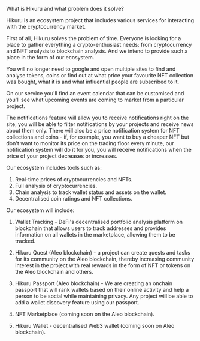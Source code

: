 What is Hikuru and what problem does it solve?

Hikuru is an ecosystem project that includes various services for interacting with the cryptocurrency market.

First of all, Hikuru solves the problem of time. Everyone is looking for a place to gather everything a crypto-enthusiast needs: from cryptocurrency and NFT analysis to blockchain analysis. And we intend to provide such a place in the form of our ecosystem.

You will no longer need to google and open multiple sites to find and analyse tokens, coins or find out at what price your favourite NFT collection was bought, what it is and what influential people are subscribed to it. 

On our service you'll find an event calendar that can be customised and you'll see what upcoming events are coming to market from a particular project. 

The notifications feature will allow you to receive notifications right on the site, you will be able to filter notifications by your projects and receive news about them only. There will also be a price notification system for NFT collections and coins - if, for example, you want to buy a cheaper NFT but don't want to monitor its price on the trading floor every minute, our notification system will do it for you, you will receive notifications when the price of your project decreases or increases.

Our ecosystem includes tools such as: 

1. Real-time prices of cryptocurrencies and NFTs.
2. Full analysis of cryptocurrencies.
3. Chain analysis to track wallet status and assets on the wallet. 
4. Decentralised coin ratings and NFT collections.

Our ecosystem will include:

1. Wallet Tracking - DeFi's decentralised portfolio analysis platform on blockchain that allows users to track addresses and provides information on all wallets in the marketplace, allowing them to be tracked.

2. Hikuru Quest (Aleo blockchain) - a project can create quests and tasks for its community on the Aleo blockchain, thereby increasing community interest in the project with real rewards in the form of NFT or tokens on the Aleo blockchain and others.

3. Hikuru Passport (Aleo blockchain) - We are creating an onchain passport that will rank wallets based on their online activity and help a person to be social while maintaining privacy. Any project will be able to add a wallet discovery feature using our passport.

4. NFT Marketplace (coming soon on the Aleo blockchain).

5. Hikuru Wallet - decentralised Web3 wallet (coming soon on Aleo blockchain).
